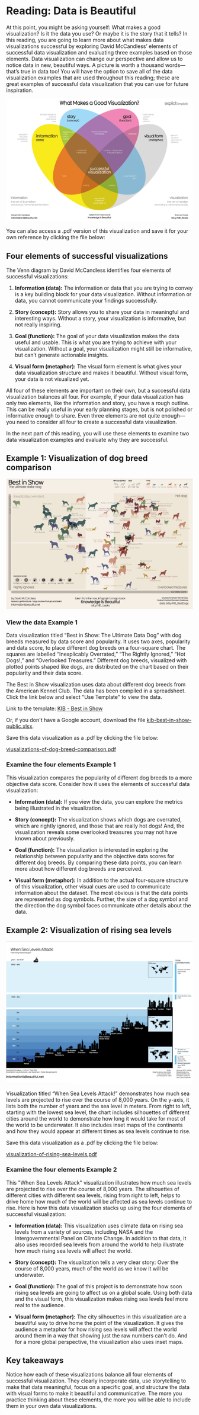 # Reading: Data is Beautiful

At this point, you might be asking yourself: What makes a good visualization? Is it the data you use? Or maybe it is the story that it tells? In this reading, you are going to learn more about what makes data visualizations successful by exploring David McCandless’ elements of successful data visualization and evaluating three examples based on those elements. Data visualization can change our perspective and allow us to notice data in new, beautiful ways. A picture is worth a thousand words—that’s true in data too! You will have the option to save all of the data visualization examples that are used throughout this reading; these are great examples of successful data visualization that you can use for future inspiration.

![Four overlapping ovals outlining the four different parts of data visualization: information, story, goal, and visual form](../p2_understand-data-visualization/resources/2552_what-makes-a-good-info-visualization-frame.png)

You can also access a .pdf version of this visualization and save it for your own reference by clicking the file below:

## **Four elements of successful visualizations**

The Venn diagram by David McCandless identifies four elements of successful visualizations:

1. **Information (data):** The information or data that you are trying to convey is a key building block for your data visualization. Without information or data, you cannot communicate your findings successfully.

2. **Story (concept):** Story allows you to share your data in meaningful and interesting ways. Without a story, your visualization is informative, but not really inspiring.

3. **Goal (function):** The goal of your data visualization makes the data useful and usable. This is what you are trying to achieve with your visualization. Without a goal, your visualization might still be informative, but can’t generate actionable insights.

4. **Visual form (metaphor):** The visual form element is what gives your data visualization structure and makes it beautiful. Without visual form, your data is not visualized yet.

All four of these elements are important on their own, but a successful data visualization balances all four. For example, if your data visualization has only two elements, like the information and story, you have a rough outline. This can be really useful in your early planning stages, but is not polished or informative enough to share. Even three elements are not quite enough—you need to consider all four to create a successful data visualization.

In the next part of this reading, you will use these elements to examine two data visualization examples and evaluate why they are successful.

## Example 1: Visualization of dog breed comparison

![x](./resources/img-7.png)

### View the data Example 1

Data visualization titled “Best in Show: The Ultimate Data Dog” with dog breeds measured by data score and popularity. It uses two axes, popularity and data score, to place different dog breeds on a four-square chart. The squares are labelled “Inexplicably Overrated,” “The Rightly Ignored,” “Hot Dogs!,” and “Overlooked Treasures.” Different dog breeds, visualized with plotted points shaped like dogs, are distributed on the chart based on their popularity and their data score.

The Best in Show visualization uses data about different dog breeds from the American Kennel Club. The data has been compiled in a spreadsheet. Click the link below and select "Use Template" to view the data.  

Link to the template: [KIB - Best in Show](https://docs.google.com/spreadsheets/d/1cbqOIishrWTrfSgxjCrdua-m91B67Qls/edit?usp=share_link&ouid=100233597079733080159&rtpof=true&sd=true)

Or, if you don't have a Google account, download the file [kib-best-in-show-public.xlsx](./resources/kib-best-in-show-public.xlsx).

Save this data visualization as a .pdf by clicking the file below:

[viusalizations-of-dog-breed-comparison.pdf](./resources/viusalizations-of-dog-breed-comparison.pdf)

### Examine the four elements Example 1

This visualization compares the popularity of different dog breeds to a more objective data score. Consider how it uses the elements of successful data visualization:

- **Information (data):** If you view the data, you can explore the metrics being illustrated in the visualization.

- **Story (concept):** The visualization shows which dogs are overrated, which are rightly ignored, and those that are really hot dogs! And, the visualization reveals some overlooked treasures you may not have known about previously.

- **Goal (function):** The visualization is interested in exploring the relationship between popularity and the objective data scores for different dog breeds. By comparing these data points, you can learn more about how different dog breeds are perceived.

- **Visual form (metaphor):** In addition to the actual four-square structure of this visualization, other visual cues are used to communicate information about the dataset. The most obvious is that the data points are represented as dog symbols. Further, the size of a dog symbol and the direction the dog symbol faces communicate other details about the data.  

## Example 2: Visualization of rising sea levels

![x](./resources/img-8.png)

Visualization titled “When Sea Levels Attack!” demonstrates how much sea levels are projected to rise over the course of 8,000 years. On the y-axis, it lists both the number of years and the sea level in meters. From right to left, starting with the lowest sea level, the chart includes silhouettes of different cities around the world to demonstrate how long it would take for most of the world to be underwater. It also includes inset maps of the continents and how they would appear at different times as sea levels continue to rise.

Save this data visualization as a .pdf by clicking the file below:

[visualization-of-rising-sea-levels.pdf](./resources/visualization-of-rising-sea-levels.pdf)

### Examine the four elements Example 2

This "When Sea Levels Attack" visualization illustrates how much sea levels are projected to rise over the course of 8,000 years. The silhouettes of different cities with different sea levels, rising from right to left, helps to drive home how much of the world will be affected as sea levels continue to rise. Here is how this data visualization stacks up using the four elements of successful visualization:

- **Information (data):** This visualization uses climate data on rising sea levels from a variety of sources, including NASA and the Intergovernmental Panel on Climate Change. In addition to that data, it also uses recorded sea levels from around the world to help illustrate how much rising sea levels will affect the world.

- **Story (concept):** The visualization tells a very clear story: Over the course of 8,000 years, much of the world as we know it will be underwater.

- **Goal (function):** The goal of this project is to demonstrate how soon rising sea levels are going to affect us on a global scale. Using both data and the visual form, this visualization makes rising sea levels feel more real to the audience.

- **Visual form (metaphor):** The city silhouettes in this visualization are a beautiful way to drive home the point of the visualization. It gives the audience a metaphor for how rising sea levels will affect the world around them in a way that showing just the raw numbers can’t do. And for a more global perspective, the visualization also uses inset maps.

## Key takeaways

Notice how each of these visualizations balance all four elements of successful visualization. They clearly incorporate data, use storytelling to make that data meaningful, focus on a specific goal, and structure the data with visual forms to make it beautiful and communicative. The more you practice thinking about these elements, the more you will be able to include them in your own data visualizations.